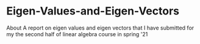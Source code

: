 # Eigen-Values-and-Eigen-Vectors
About A report on eigen values and eigen vectors that I have submitted for my the second half of linear algebra course in spring '21
